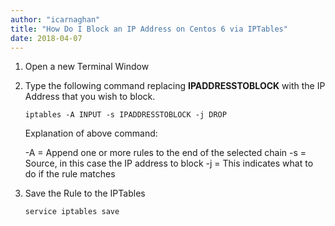 ```yaml
---
author: "icarnaghan"
title: "How Do I Block an IP Address on Centos 6 via IPTables"
date: 2018-04-07
---
```


1. Open a new Terminal Window
2. Type the following command replacing **IPADDRESSTOBLOCK** with the IP Address that you wish to block.
    
    ```
    iptables -A INPUT -s IPADDRESSTOBLOCK -j DROP
    ```
    
    Explanation of above command:
    
    \-A = Append one or more rules to the end of the selected chain -s = Source, in this case the IP address to block -j = This indicates what to do if the rule matches
3. Save the Rule to the IPTables
    
    ```
    service iptables save
    ```
